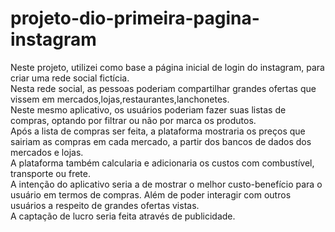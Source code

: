 # projeto-dio-primeira-pagina-instagram
Neste projeto, utilizei como base a página inicial de login do instagram, para criar uma rede social fictícia.<br>
Nesta rede social, as pessoas poderiam compartilhar grandes ofertas que vissem em mercados,lojas,restaurantes,lanchonetes. <br>
Neste mesmo aplicativo, os usuários poderiam fazer suas listas de compras, optando por filtrar ou não por marca os produtos.<br>
Após a lista de compras ser feita, a plataforma mostraria os preços que sairiam as compras em cada mercado, a partir dos bancos de dados dos mercados e lojas. <br> 
A plataforma também calcularia e adicionaria os custos com combustível, transporte ou frete.<br>
A intenção do aplicativo seria a de mostrar o melhor custo-benefício para o usuário em termos de compras. Além de poder interagir com outros usuários a respeito de grandes ofertas vistas.<br>
A captação de lucro seria feita através de publicidade.
